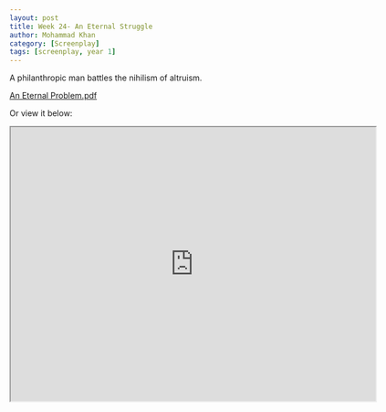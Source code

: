 ```yaml
---
layout: post
title: Week 24- An Eternal Struggle
author: Mohammad Khan
category: [Screenplay]
tags: [screenplay, year 1]
---
```

A philanthropic man battles the nihilism of altruism.



<p><a href="https://drive.google.com/file/d/1mrL8nISYXGzBGAjVw-4hgwagVCEkNMaT/view?usp=sharing">
An Eternal Problem.pdf</a></p>

Or view it below: 
<iframe src="https://drive.google.com/file/d/1mrL8nISYXGzBGAjVw-4hgwagVCEkNMaT/preview" width="640" height="480" allow="autoplay"></iframe>